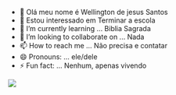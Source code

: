- 👋 Olá meu nome é Wellington de jesus Santos
- 👀 Estou interessado em Terminar a escola 
- 🌱 I’m currently learning ... Biblia Sagrada
- 💞️ I’m looking to collaborate on ... Nada 
- 📫 How to reach me ... Não precisa e contatar
- 😄 Pronouns: ... ele/dele
- ⚡ Fun fact: ... Nenhum, apenas vivendo

<!---
Django207/Django207 is a ✨ special ✨ repository because its `README.md` (this file) appears on your GitHub profile.
You can click the Preview link to take a look at your changes.
--->

![](https://tenor.com/pt-BR/view/kevin-levrone-kevin-levrone-edit-sekushivii-kevin-levrone-bodybuilder-gif-4372599983515554326)
